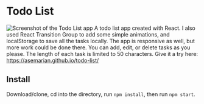 # Todo List
![Screenshot of the Todo List app](https://imgur.com/download/bwxuCTK/)
A todo list app created with React. I also used React Transition Group to add some simple animations, and localStorage to save all the tasks locally. The app is responsive as well, but more work could be done there. You can add, edit, or delete tasks as you please. The length of each task is limited to 50 characters. Give it a try here: https://asemarian.github.io/todo-list/

## Install

Download/clone, cd into the directory, run `npm install`, then run `npm start`.